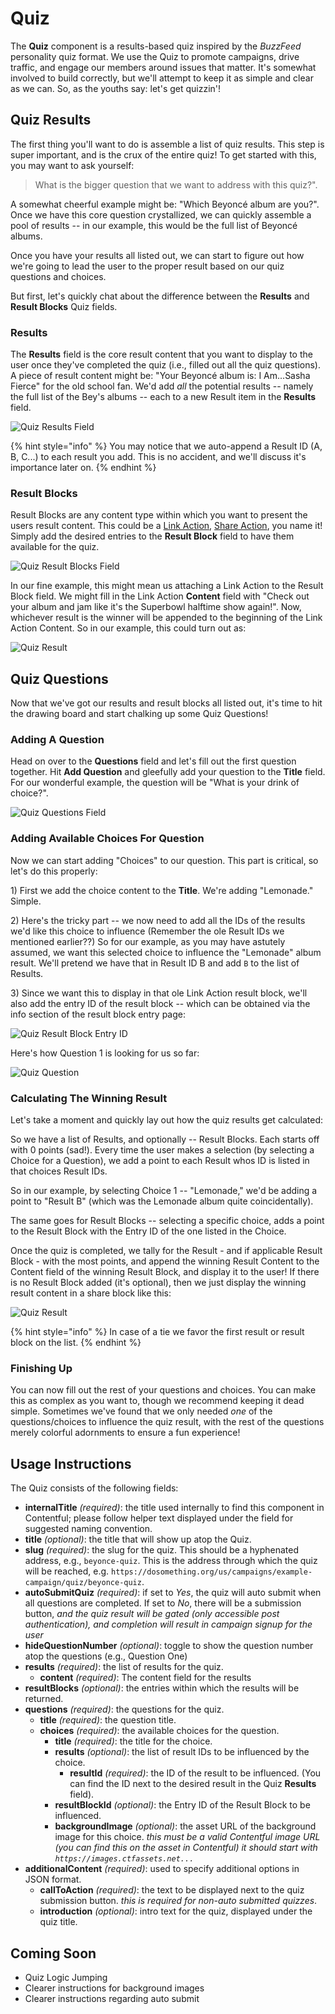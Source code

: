# Quiz

The **Quiz** component is a results-based quiz inspired by the _BuzzFeed_ personality quiz format. We use the Quiz to promote campaigns, drive traffic, and engage our members around issues that matter. It's somewhat involved to build correctly, but we'll attempt to keep it as simple and clear as we can. So, as the youths say: let's get quizzin'!

## Quiz Results

The first thing you'll want to do is assemble a list of quiz results. This step is super important, and is the crux of the entire quiz! To get started with this, you may want to ask yourself:

> What is the bigger question that we want to address with this quiz?".

A somewhat cheerful example might be: "Which Beyoncé album are you?". Once we have this core question crystallized, we can quickly assemble a pool of results -- in our example, this would be the full list of Beyoncé albums.

Once you have your results all listed out, we can start to figure out how we're going to lead the user to the proper result based on our quiz questions and choices.

But first, let's quickly chat about the difference between the **Results** and **Result Blocks** Quiz fields.

### Results

The **Results** field is the core result content that you want to display to the user once they've completed the quiz (i.e., filled out all the quiz questions). A piece of result content might be: "Your Beyoncé album is: I Am...Sasha Fierce" for the old school fan. We'd add _all_ the potential results -- namely the full list of the Bey's albums -- each to a new Result item in the **Results** field.

![Quiz Results Field](../.gitbook/assets/quiz-results-field.png)

{% hint style="info" %}
You may notice that we auto-append a Result ID (A, B, C...) to each result you add. This is no accident, and we'll discuss it's importance later on.
{% endhint %}

### Result Blocks

Result Blocks are any content type within which you want to present the users result content. This could be a [Link Action](actions/link-action.md), [Share Action](actions/share-action.md), you name it! Simply add the desired entries to the **Result Block** field to have them available for the quiz.

![Quiz Result Blocks Field](../.gitbook/assets/quiz-result-blocks-field.png)

In our fine example, this might mean us attaching a Link Action to the Result Block field. We might fill in the Link Action **Content** field with "Check out your album and jam like it's the Superbowl halftime show again!". Now, whichever result is the winner will be appended to the beginning of the Link Action Content. So in our example, this could turn out as:

![Quiz Result](../.gitbook/assets/quiz-result.png)

## Quiz Questions

Now that we've got our results and result blocks all listed out, it's time to hit the drawing board and start chalking up some Quiz Questions!

### Adding A Question

Head on over to the **Questions** field and let's fill out the first question together. Hit **Add Question** and gleefully add your question to the **Title** field. For our wonderful example, the question will be "What is your drink of choice?".

![Quiz Questions Field](../.gitbook/assets/quiz-questions-field.png)

### Adding Available Choices For Question

Now we can start adding "Choices" to our question. This part is critical, so let's do this properly:

1\) First we add the choice content to the **Title**. We're adding "Lemonade." Simple.

2\) Here's the tricky part -- we now need to add all the IDs of the results we'd like this choice to influence (Remember the ole Result IDs we mentioned earlier??) So for our example, as you may have astutely assumed, we want this selected choice to influence the "Lemonade" album result. We'll pretend we have that in Result ID B and add `B` to the list of Results.

3\) Since we want this to display in that ole Link Action result block, we'll also add the entry ID of the result block -- which can be obtained via the info section of the result block entry page:

![Quiz Result Block Entry ID](../.gitbook/assets/quiz-result-block-entry-id.png)

Here's how Question 1 is looking for us so far:

![Quiz Question](../.gitbook/assets/quiz-question-example-info.png)

### Calculating The Winning Result

Let's take a moment and quickly lay out how the quiz results get calculated:

So we have a list of Results, and optionally -- Result Blocks. Each starts off with 0 points (sad!). Every time the user makes a selection (by selecting a Choice for a Question), we add a point to each Result whos ID is listed in that choices Result IDs.

So in our example, by selecting Choice 1 -- "Lemonade," we'd be adding a point to "Result B" (which was the Lemonade album quite coincidentally).

The same goes for Result Blocks -- selecting a specific choice, adds a point to the Result Block with the Entry ID of the one listed in the Choice.

Once the quiz is completed, we tally for the Result - and if applicable Result Block - with the most points, and append the winning Result Content to the Content field of the winning Result Block, and display it to the user! If there is no Result Block added (it's optional), then we just display the winning result content in a share block like this:

![Quiz Result](../.gitbook/assets/quiz-result-example-share-result.png)

{% hint style="info" %}
In case of a tie we favor the first result or result block on the list.
{% endhint %}

### Finishing Up

You can now fill out the rest of your questions and choices. You can make this as complex as you want to, though we recommend keeping it dead simple. Sometimes we've found that we only needed _one_ of the questions/choices to influence the quiz result, with the rest of the questions merely colorful adornments to ensure a fun experience!

## Usage Instructions

The Quiz consists of the following fields:

* **internalTitle** _\(required\)_: the title used internally to find this component in Contentful; please follow helper text displayed under the field for suggested naming convention.
* **title** _\(optional\)_: the title that will show up atop the Quiz.
* **slug** _\(required\)_: the slug for the quiz. This should be a hyphenated address, e.g., `beyonce-quiz`. This is the address through which the quiz will be reached, e.g. `https://dosomething.org/us/campaigns/example-campaign/quiz/beyonce-quiz`.
* **autoSubmitQuiz** _\(required\)_: if set to _Yes_, the quiz will auto submit when all questions are completed. If set to _No_, there will be a submission button, _and the quiz result will be gated (only accessible post authentication), and completion will result in campaign signup for the user_
* **hideQuestionNumber** _\(optional\)_: toggle to show the question number atop the questions (e.g., Question One)
* **results** _\(required\)_: the list of results for the quiz.
  * **content** _\(required\)_: The content field for the results
* **resultBlocks** _\(optional\)_: the entries within which the results will be returned.
* **questions** _\(required\)_: the questions for the quiz.
  * **title** _\(required\)_: the question title.
  * **choices** _\(required\)_: the available choices for the question.
    * **title** _\(required\)_: the title for the choice.
    * **results** _\(optional\)_: the list of result IDs to be influenced by the choice.
      * **resultId** _\(required\)_: the ID of the result to be influenced. (You can find the ID next to the desired result in the Quiz **Results** field).
    * **resultBlockId** _\(optional\)_: the Entry ID of the Result Block to be influenced.
    * **backgroundImage** _\(optional\)_: the asset URL of the background image for this choice. _this must be a valid Contentful image URL (you can find this on the asset in Contentful) it should start with `https://images.ctfassets.net...`_
* **additionalContent** _\(required\)_: used to specify additional options in JSON format.
  * **callToAction** _\(required\)_: the text to be displayed next to the quiz submission button. _this is required for non-auto submitted quizzes_.
  * **introduction** _\(optional\)_: intro text for the quiz, displayed under the quiz title.

## Coming Soon

* Quiz Logic Jumping
* Clearer instructions for background images
* Clearer instructions regarding auto submit
